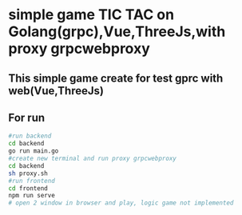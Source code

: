 # simple game TIC TAC on Golang(grpc),Vue,ThreeJs,with proxy grpcwebproxy

## This simple game create for test gprc with web(Vue,ThreeJs)

## For run
```bash
#run backend
cd backend 
go run main.go
#create new terminal and run proxy grpcwebproxy
cd backend
sh proxy.sh
#run frontend
cd frontend
npm run serve
# open 2 window in browser and play, logic game not implemented
```
